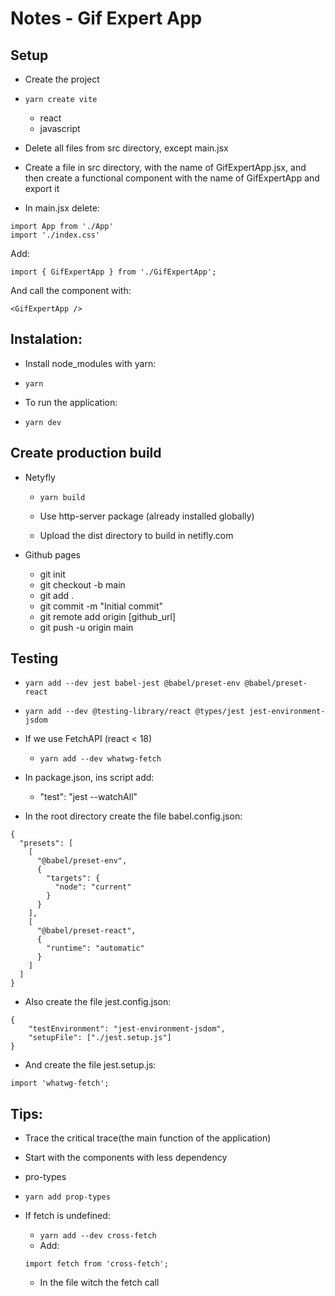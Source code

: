 # Notes - Gif Expert App

## Setup
- Create the project
- `yarn create vite`
    - react
    - javascript

- Delete all files from src directory, except main.jsx
- Create a file in src directory, with the name of GifExpertApp.jsx, and then create a functional component with the
name of GifExpertApp and export it

- In main.jsx delete:
~~~
import App from './App'
import './index.css'
~~~
Add:
~~~
import { GifExpertApp } from './GifExpertApp';
~~~
And call the component with:
~~~
<GifExpertApp />
~~~

## Instalation:

- Install node_modules with yarn:
- `yarn`

- To run the application:
- `yarn dev`

## Create production build
- Netyfly
    - `yarn build`
    - Use http-server package (already installed globally)

    - Upload the dist directory to build in netifly.com

- Github pages
    - git init
    - git checkout -b main
    - git add .
    - git commit -m "Initial commit"
    - git remote add origin [github_url]
    - git push -u origin main

## Testing

- `yarn add --dev jest babel-jest @babel/preset-env @babel/preset-react` 
- `yarn add --dev @testing-library/react @types/jest jest-environment-jsdom`

- If we use FetchAPI (react < 18)
    - `yarn add --dev whatwg-fetch`

- In package.json, ins script add:
    - "test": "jest --watchAll"

- In the root directory create the file babel.config.json:
~~~
{
  "presets": [
    [
      "@babel/preset-env",
      {
        "targets": {
          "node": "current"
        }
      }
    ],
    [
      "@babel/preset-react",
      {
        "runtime": "automatic"
      }
    ]
  ]
}
~~~

- Also create the file jest.config.json:
~~~
{
    "testEnvironment": "jest-environment-jsdom",
    "setupFile": ["./jest.setup.js"]
}
~~~
- And create the file jest.setup.js:
~~~
import 'whatwg-fetch';
~~~

## Tips:
- Trace the critical trace(the main function of the application)
- Start with the components with less dependency

- pro-types
- `yarn add prop-types`

- If fetch is undefined:
    - `yarn add --dev cross-fetch`
    - Add:
    ~~~
    import fetch from 'cross-fetch';
    ~~~
    - In the file witch the fetch call